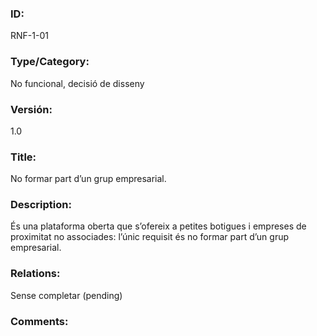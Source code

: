 ### ID:

RNF-1-01

### **Type/Category:** 

No funcional, decisió de disseny

### **Versión:**

1.0

### **Title:**

No formar part d’un grup empresarial.

### **Description:** 

És una plataforma oberta que s’ofereix a petites botigues i empreses de proximitat no associades: l’únic requisit és no formar part d’un grup empresarial.

### **Relations:** 

Sense completar (pending) 

### Comments: 
